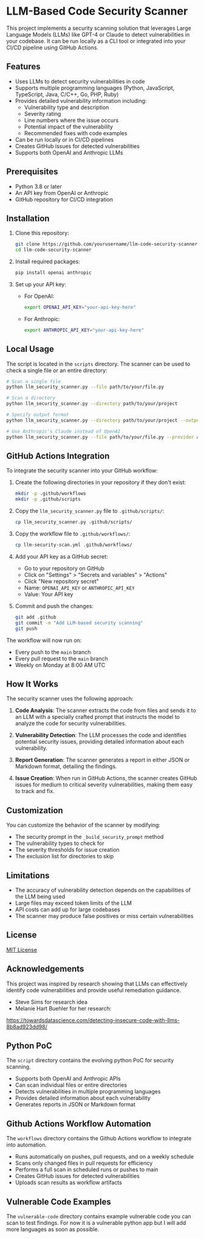 # LLM-Based Code Security Scanner

This project implements a security scanning solution that leverages Large Language Models (LLMs) like GPT-4 or Claude to detect vulnerabilities in your codebase. It can be run locally as a CLI tool or integrated into your CI/CD pipeline using GitHub Actions.

## Features

- Uses LLMs to detect security vulnerabilities in code
- Supports multiple programming languages (Python, JavaScript, TypeScript, Java, C/C++, Go, PHP, Ruby)
- Provides detailed vulnerability information including:
  - Vulnerability type and description
  - Severity rating
  - Line numbers where the issue occurs
  - Potential impact of the vulnerability
  - Recommended fixes with code examples
- Can be run locally or in CI/CD pipelines
- Creates GitHub issues for detected vulnerabilities
- Supports both OpenAI and Anthropic LLMs

## Prerequisites

- Python 3.8 or later
- An API key from OpenAI or Anthropic
- GitHub repository for CI/CD integration

## Installation

1. Clone this repository:
   ```bash
   git clone https://github.com/yourusername/llm-code-security-scanner.git
   cd llm-code-security-scanner
   ```

2. Install required packages:
   ```bash
   pip install openai anthropic
   ```

3. Set up your API key:
   - For OpenAI:
     ```bash
     export OPENAI_API_KEY="your-api-key-here"
     ```
   - For Anthropic:
     ```bash
     export ANTHROPIC_API_KEY="your-api-key-here"
     ```

## Local Usage

The script is located in the ```scripts``` directory.  The scanner can be used to check a single file or an entire directory:

```bash
# Scan a single file
python llm_security_scanner.py --file path/to/your/file.py

# Scan a directory
python llm_security_scanner.py --directory path/to/your/project

# Specify output format
python llm_security_scanner.py --directory path/to/your/project --output-format markdown --output-file scan-results.md

# Use Anthropic's Claude instead of OpenAI
python llm_security_scanner.py --file path/to/your/file.py --provider anthropic
```

## GitHub Actions Integration

To integrate the security scanner into your GitHub workflow:

1. Create the following directories in your repository if they don't exist:
   ```bash
   mkdir -p .github/workflows
   mkdir -p .github/scripts
   ```

2. Copy the `llm_security_scanner.py` file to `.github/scripts/`:
   ```bash
   cp llm_security_scanner.py .github/scripts/
   ```

3. Copy the workflow file to `.github/workflows/`:
   ```bash
   cp llm-security-scan.yml .github/workflows/
   ```

4. Add your API key as a GitHub secret:
   - Go to your repository on GitHub
   - Click on "Settings" > "Secrets and variables" > "Actions"
   - Click "New repository secret"
   - Name: `OPENAI_API_KEY` or `ANTHROPIC_API_KEY`
   - Value: Your API key

5. Commit and push the changes:
   ```bash
   git add .github
   git commit -m "Add LLM-based security scanning"
   git push
   ```

The workflow will now run on:
- Every push to the `main` branch
- Every pull request to the `main` branch
- Weekly on Monday at 8:00 AM UTC

## How It Works

The security scanner uses the following approach:

1. **Code Analysis**: The scanner extracts the code from files and sends it to an LLM with a specially crafted prompt that instructs the model to analyze the code for security vulnerabilities.

2. **Vulnerability Detection**: The LLM processes the code and identifies potential security issues, providing detailed information about each vulnerability.

3. **Report Generation**: The scanner generates a report in either JSON or Markdown format, detailing the findings.

4. **Issue Creation**: When run in GitHub Actions, the scanner creates GitHub issues for medium to critical severity vulnerabilities, making them easy to track and fix.

## Customization

You can customize the behavior of the scanner by modifying:

- The security prompt in the `_build_security_prompt` method
- The vulnerability types to check for
- The severity thresholds for issue creation
- The exclusion list for directories to skip

## Limitations

- The accuracy of vulnerability detection depends on the capabilities of the LLM being used
- Large files may exceed token limits of the LLM
- API costs can add up for large codebases
- The scanner may produce false positives or miss certain vulnerabilities

## License

[MIT License](LICENSE)

## Acknowledgements

This project was inspired by research showing that LLMs can effectively identify code vulnerabilities and provide useful remediation guidance.

- Steve Sims for research idea
- Melanie Hart Buehler for her research:

https://towardsdatascience.com/detecting-insecure-code-with-llms-8b8ad923dd98/

## Python PoC
The ```script``` directory contains the evolving python PoC for security scanning.

- Supports both OpenAI and Anthropic APIs
- Can scan individual files or entire directories
- Detects vulnerabilities in multiple programming languages
- Provides detailed information about each vulnerability
- Generates reports in JSON or Markdown format

## Github Actions Workflow Automation
The ```workflows``` directory contains the Github Actions workflow to integrate into automation.

- Runs automatically on pushes, pull requests, and on a weekly schedule
- Scans only changed files in pull requests for efficiency
- Performs a full scan in scheduled runs or pushes to main
- Creates GitHub issues for detected vulnerabilities
- Uploads scan results as workflow artifacts

## Vulnerable Code Examples
The ```vulnerable-code``` directory contains example vulnerable code you can scan to test findings.  For now it is a vulnerable python app but I will add more languages as soon as possible.

